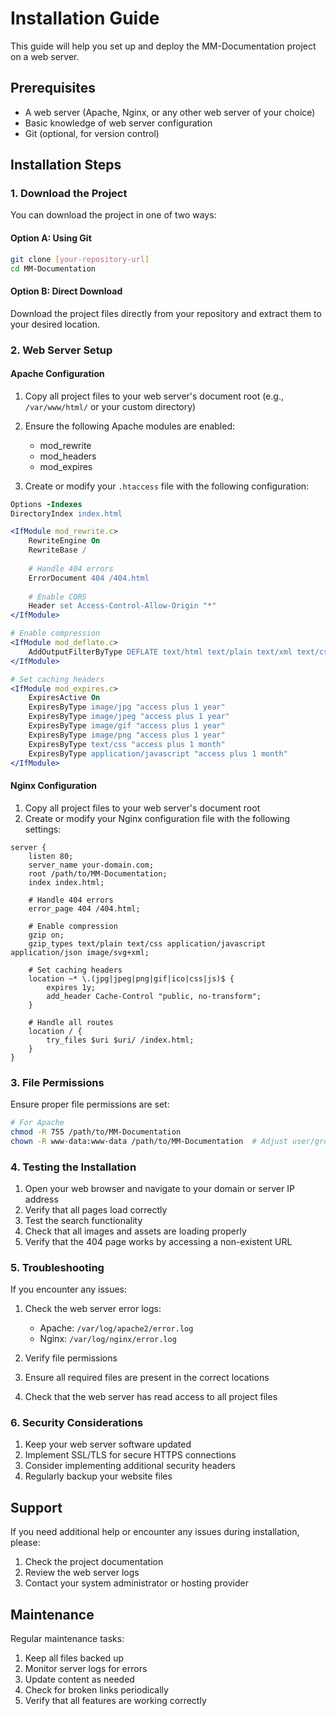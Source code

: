 # Installation Guide

This guide will help you set up and deploy the MM-Documentation project on a web server.

## Prerequisites

- A web server (Apache, Nginx, or any other web server of your choice)
- Basic knowledge of web server configuration
- Git (optional, for version control)

## Installation Steps

### 1. Download the Project

You can download the project in one of two ways:

#### Option A: Using Git
```bash
git clone [your-repository-url]
cd MM-Documentation
```

#### Option B: Direct Download
Download the project files directly from your repository and extract them to your desired location.

### 2. Web Server Setup

#### Apache Configuration
1. Copy all project files to your web server's document root (e.g., `/var/www/html/` or your custom directory)
2. Ensure the following Apache modules are enabled:
   - mod_rewrite
   - mod_headers
   - mod_expires

3. Create or modify your `.htaccess` file with the following configuration:
```apache
Options -Indexes
DirectoryIndex index.html

<IfModule mod_rewrite.c>
    RewriteEngine On
    RewriteBase /
    
    # Handle 404 errors
    ErrorDocument 404 /404.html
    
    # Enable CORS
    Header set Access-Control-Allow-Origin "*"
</IfModule>

# Enable compression
<IfModule mod_deflate.c>
    AddOutputFilterByType DEFLATE text/html text/plain text/xml text/css text/javascript application/javascript application/x-javascript
</IfModule>

# Set caching headers
<IfModule mod_expires.c>
    ExpiresActive On
    ExpiresByType image/jpg "access plus 1 year"
    ExpiresByType image/jpeg "access plus 1 year"
    ExpiresByType image/gif "access plus 1 year"
    ExpiresByType image/png "access plus 1 year"
    ExpiresByType text/css "access plus 1 month"
    ExpiresByType application/javascript "access plus 1 month"
</IfModule>
```

#### Nginx Configuration
1. Copy all project files to your web server's document root
2. Create or modify your Nginx configuration file with the following settings:
```nginx
server {
    listen 80;
    server_name your-domain.com;
    root /path/to/MM-Documentation;
    index index.html;

    # Handle 404 errors
    error_page 404 /404.html;

    # Enable compression
    gzip on;
    gzip_types text/plain text/css application/javascript application/json image/svg+xml;

    # Set caching headers
    location ~* \.(jpg|jpeg|png|gif|ico|css|js)$ {
        expires 1y;
        add_header Cache-Control "public, no-transform";
    }

    # Handle all routes
    location / {
        try_files $uri $uri/ /index.html;
    }
}
```

### 3. File Permissions

Ensure proper file permissions are set:
```bash
# For Apache
chmod -R 755 /path/to/MM-Documentation
chown -R www-data:www-data /path/to/MM-Documentation  # Adjust user/group as needed
```

### 4. Testing the Installation

1. Open your web browser and navigate to your domain or server IP address
2. Verify that all pages load correctly
3. Test the search functionality
4. Check that all images and assets are loading properly
5. Verify that the 404 page works by accessing a non-existent URL

### 5. Troubleshooting

If you encounter any issues:

1. Check the web server error logs:
   - Apache: `/var/log/apache2/error.log`
   - Nginx: `/var/log/nginx/error.log`

2. Verify file permissions
3. Ensure all required files are present in the correct locations
4. Check that the web server has read access to all project files

### 6. Security Considerations

1. Keep your web server software updated
2. Implement SSL/TLS for secure HTTPS connections
3. Consider implementing additional security headers
4. Regularly backup your website files

## Support

If you need additional help or encounter any issues during installation, please:
1. Check the project documentation
2. Review the web server logs
3. Contact your system administrator or hosting provider

## Maintenance

Regular maintenance tasks:
1. Keep all files backed up
2. Monitor server logs for errors
3. Update content as needed
4. Check for broken links periodically
5. Verify that all features are working correctly 